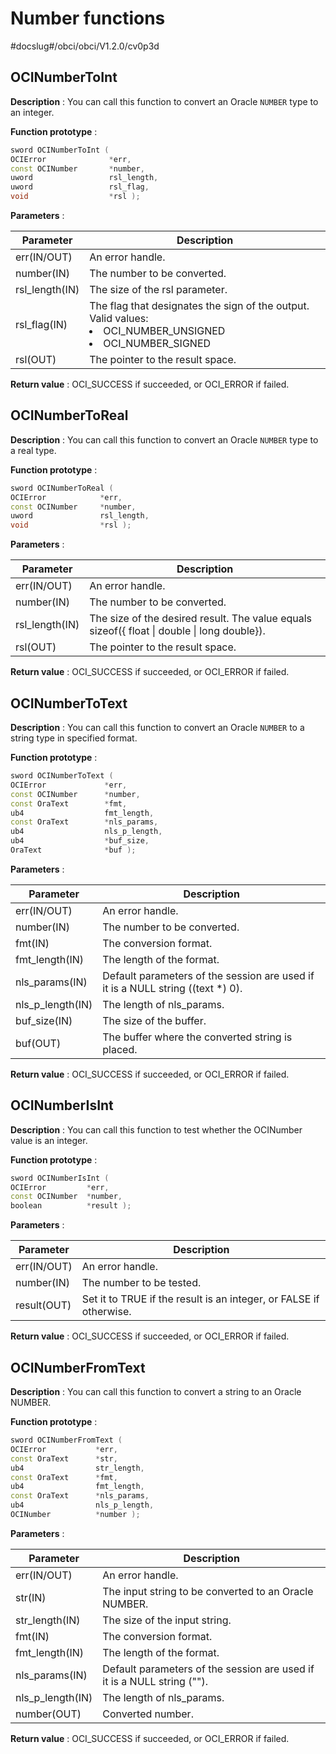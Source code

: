 # Number functions

#docslug#/obci/obci/V1.2.0/cv0p3d

## OCINumberToInt

**Description** : You can call this function to convert an Oracle `NUMBER` type to an integer.

**Function prototype** :

```C++
sword OCINumberToInt ( 
OCIError              *err,
const OCINumber       *number,
uword                 rsl_length,
uword                 rsl_flag,
void                  *rsl );
```

**Parameters** :

| **Parameter**  |                                                                                                 **Description**                                                                                                  |
|----------------|------------------------------------------------------------------------------------------------------------------------------------------------------------------------------------------------------------------|
| err(IN/OUT)    | An error handle.                                                                                                                                                                                                 |
| number(IN)     | The number to be converted.                                                                                                                                                                                      |
| rsl_length(IN) | The size of the rsl parameter.                                                                                                                                                                                   |
| rsl_flag(IN)   | The flag that designates the sign of the output. Valid values:</br><ur><li>OCI_NUMBER_UNSIGNED</li> <li>OCI_NUMBER_SIGNED </li> </ur>  |
| rsl(OUT)       | The pointer to the result space.                                                                                                                                                                                 |

**Return value** : OCI_SUCCESS if succeeded, or OCI_ERROR if failed.

## OCINumberToReal

**Description** : You can call this function to convert an Oracle `NUMBER` type to a real type.

**Function prototype** :

```C++
sword OCINumberToReal ( 
OCIError            *err,
const OCINumber     *number,
uword               rsl_length,
void                *rsl );
```

**Parameters** :

| **Parameter**  |                                       **Description**                                       |
|----------------|---------------------------------------------------------------------------------------------|
| err(IN/OUT)    | An error handle.                                                                            |
| number(IN)     | The number to be converted.                                                                 |
| rsl_length(IN) | The size of the desired result. The value equals sizeof({ float \| double \| long double}). |
| rsl(OUT)       | The pointer to the result space.                                                            |

**Return value** : OCI_SUCCESS if succeeded, or OCI_ERROR if failed.

## OCINumberToText

**Description** : You can call this function to convert an Oracle `NUMBER` to a string type in specified format.

**Function prototype** :

```C++
sword OCINumberToText ( 
OCIError             *err,
const OCINumber      *number,
const OraText        *fmt,
ub4                  fmt_length,
const OraText        *nls_params,
ub4                  nls_p_length,
ub4                  *buf_size,
OraText              *buf );
```

**Parameters** :

|  **Parameter**   |                                 **Description**                                  |
|------------------|----------------------------------------------------------------------------------|
| err(IN/OUT)      | An error handle.                                                                 |
| number(IN)       | The number to be converted.                                                      |
| fmt(IN)          | The conversion format.                                                           |
| fmt_length(IN)   | The length of the format.                                                        |
| nls_params(IN)   | Default parameters of the session are used if it is a NULL string ((text \*) 0). |
| nls_p_length(IN) | The length of nls_params.                                                        |
| buf_size(IN)     | The size of the buffer.                                                          |
| buf(OUT)         | The buffer where the converted string is placed.                                 |

**Return value** : OCI_SUCCESS if succeeded, or OCI_ERROR if failed.

## OCINumberIsInt

**Description** : You can call this function to test whether the OCINumber value is an integer.

**Function prototype** :

```C++
sword OCINumberIsInt ( 
OCIError         *err,
const OCINumber  *number,
boolean          *result );
```

**Parameters** :

| **Parameter** |                          **Description**                           |
|---------------|--------------------------------------------------------------------|
| err(IN/OUT)   | An error handle.                                                   |
| number(IN)    | The number to be tested.                                           |
| result(OUT)   | Set it to TRUE if the result is an integer, or FALSE if otherwise. |

**Return value** : OCI_SUCCESS if succeeded, or OCI_ERROR if failed.

## OCINumberFromText

**Description** : You can call this function to convert a string to an Oracle NUMBER.

**Function prototype** :

```C++
sword OCINumberFromText ( 
OCIError           *err,
const OraText      *str,
ub4                str_length,
const OraText      *fmt,
ub4                fmt_length,
const OraText      *nls_params,
ub4                nls_p_length,
OCINumber          *number );
```

**Parameters** :

|  **Parameter**   |                             **Description**                             |
|------------------|-------------------------------------------------------------------------|
| err(IN/OUT)      | An error handle.                                                        |
| str(IN)          | The input string to be converted to an Oracle NUMBER.                   |
| str_length(IN)   | The size of the input string.                                           |
| fmt(IN)          | The conversion format.                                                  |
| fmt_length(IN)   | The length of the format.                                               |
| nls_params(IN)   | Default parameters of the session are used if it is a NULL string (""). |
| nls_p_length(IN) | The length of nls_params.                                               |
| number(OUT)      | Converted number.                                                       |

**Return value** : OCI_SUCCESS if succeeded, or OCI_ERROR if failed.
